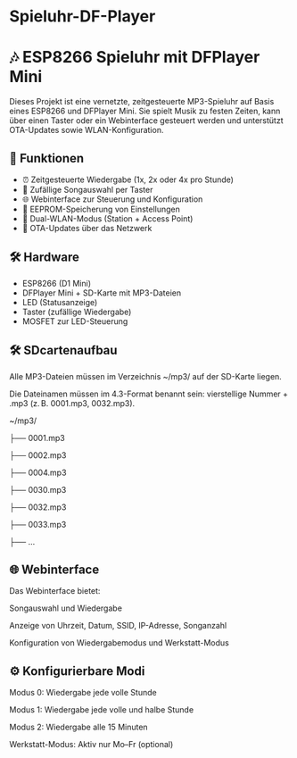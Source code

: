 # Spieluhr-DF-Player

# 🎶 ESP8266 Spieluhr mit DFPlayer Mini

Dieses Projekt ist eine vernetzte, zeitgesteuerte MP3-Spieluhr auf Basis eines ESP8266 und DFPlayer Mini. Sie spielt Musik zu festen Zeiten, kann über einen Taster oder ein Webinterface gesteuert werden und unterstützt OTA-Updates sowie WLAN-Konfiguration.

## 🧰 Funktionen

- ⏰ Zeitgesteuerte Wiedergabe (1x, 2x oder 4x pro Stunde)
- 🎵 Zufällige Songauswahl per Taster
- 🌐 Webinterface zur Steuerung und Konfiguration
- 💾 EEPROM-Speicherung von Einstellungen
- 📡 Dual-WLAN-Modus (Station + Access Point)
- 🔄 OTA-Updates über das Netzwerk

## 🛠️ Hardware

- ESP8266 (D1 Mini)
- DFPlayer Mini + SD-Karte mit MP3-Dateien
- LED (Statusanzeige)
- Taster (zufällige Wiedergabe)
- MOSFET zur LED-Steuerung

## 🛠️ SDcartenaufbau
Alle MP3-Dateien müssen im Verzeichnis ~/mp3/ auf der SD-Karte liegen.

Die Dateinamen müssen im 4.3-Format benannt sein: vierstellige Nummer + .mp3 (z. B. 0001.mp3, 0032.mp3).

~/mp3/

  ├── 0001.mp3
  
  ├── 0002.mp3
  
  ├── 0004.mp3
  
  ├── 0030.mp3
  
  ├── 0032.mp3
  
  ├── 0033.mp3
  
  ├── ...
  
##  🌐 Webinterface

Das Webinterface bietet:

Songauswahl und Wiedergabe

Anzeige von Uhrzeit, Datum, SSID, IP-Adresse, Songanzahl

Konfiguration von Wiedergabemodus und Werkstatt-Modus

##  ⚙️ Konfigurierbare Modi

Modus 0: Wiedergabe jede volle Stunde

Modus 1: Wiedergabe jede volle und halbe Stunde

Modus 2: Wiedergabe alle 15 Minuten

Werkstatt-Modus: Aktiv nur Mo–Fr (optional)

